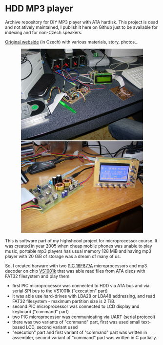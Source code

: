 # HDD MP3 player

Archive repository for DIY MP3 player with ATA hardisk. 
This project is dead and not atively maintained, I publish it 
here on Github just to be available for indexing and for non-Czech speakers.

[Original webside](https://www.karry.cz/mp3_player/) (in Czech) with various materials, story, photos...

<p align="center">
  <img src="hw-v1.jpg" width="400" title="first variant">
  <img src="hw-v2.jpg" width="400" title="second variant">
</p>

This is software part of my highshcool project for microprocessor course.
It was created in year 2005 when cheap mobile phones was unable to play music, 
portable mp3 players has usual memory 128 MiB and having mp3 player with 20 GiB 
of storage was a dream of many of us.

So, I created harware with two [PIC 16F877A](https://www.microchip.com/en-us/product/pic16f877a)
microprocessors and mp3 decoder on chip [VS1001k](https://www.vlsi.fi/en/products/vs1001.html)
that was able read files from ATA discs with FAT32 filesystem and play them.

 - first PIC microprocessor was connected to HDD via ATA bus
   and via serial SPI bus to the VS1001k ("execution" part)
 - it was able use hard-drives with LBA28 or LBA48 addressing,
   and read FAT32 filesystem - maximum partition size is 2 TiB. 
 - second PIC microprocessor was connected to LCD display and keyboard ("command" part)
 - two PIC microprocessor was communicating via UART (serial protocol)
 - there was two variants of "command" part, first was used small 
   text-based LCD, second variant used 
 - "execution" part and first variant of "command" part was written in assembler,
   second variant of "command" part was written in C partially.
